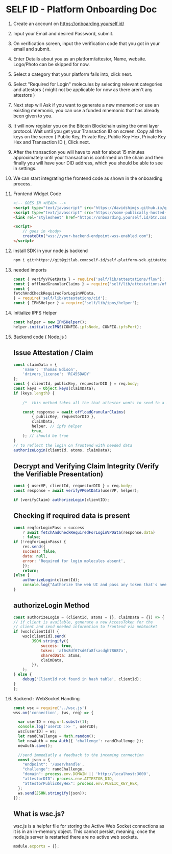 
SELF ID - Platform Onboarding Doc
===

1. Create an account on https://onboarding.yourself.id/
2. Input your Email and desired Password, submit.
3. On verification screen, input the verification code that you got in your email and submit.
4. Enter Details about you as an platform/attestor, Name, website. Logo/Photo can be skipped for now. 
5. Select a category that your platform falls into, click next.
6. Select "Required for Login" molecules by selecting relevant categories and attestors ( might not be applicable for now as there aren't any attestors )
7. Next step will Ask if you want to generate a new mnemonic or use an existing mnemonic, you can use a funded mnemonic that has already been given to you.
8. It will now register you on the Bitcoin Blockchain using the omni layer protocol. Wait until you get your Transaction ID on screen. Copy all the keys on the screen ( Public Key, Private Key, Public Key Hex, Private Key Hex and Transaction ID ), Click next.
9. After the transaction you will have to wait for about 15 minutes approximately until your transaction is confirmed on the chain and then finally you will have your DID address, which you should be able to see in settings.
10. We can start integrating the frontend code as shown in the onboarding process.
11. Frontend Widget Code 
    ```html
    <!-- GOES IN <HEAD> -->
    <script type="text/javascript" src="https://davidshimjs.github.io/qrcodejs/qrcode.min.js"></script>
    <script type="text/javascript" src="https://some-publically-hosted-SELF-ID-address.com/btn.js"></script>
    <link rel="stylesheet" href="https://onboarding.yourself.id/btn.css"
    ```
    ```html
    <script>
        // goes in <body>
        createBtn("wss://your-backend-endpoint-wss-enabled.com");
    </script>
    ```
12. install SDK in your node.js backend
    ```bash
    npm i git+https://git@gitlab.com:self-id/self-platform-sdk.git#attestor-sdk
    ```
13. needed imports
    ```js
    const { verifyVPGetData } = require('self/lib/attestations/flow');
    const { offloadGranularClaims } = require('self/lib/attestations/offload');
    const {
    fetchAndCheckRequiredForLoginVPData,
    } = require('self/lib/attestations/cid');
    const { IPNSHelper } = require('self/lib/ipns/helper');
    ```
14. Initialize IPFS Helper
    ```js
    const helper = new IPNSHelper();
    helper.initializeIPNS(CONFIG.ipfsNode, CONFIG.ipfsPort);
    ```
11. Backend code  ( Node.js )
    
    Issue Attestation / Claim
    ---
    ```js
    const claimData = {
        'name': 'Thomas Edison',
        'drivers_license': 'RC45SDADY'
    };
    const { clientId, publicKey, requestorDID } = req.body;
    const keys = Object.keys(claimData);
    if (keys.length) {
        
        /*  this method takes all the that attestor wants to send to a SELF user, and makes it cryptographically secure, encrypted and puts it on IPFS, and makes sure the SELF user gets the data. */

        const response = await offloadGranularClaims(
            { publicKey, requestorDID },
            claimData,
            helper, // ipfs helper
            true,
        ); // should be true
    }
    // to reflect the login on frontend with needed data
    authorizeLogin(clientId, atoms, claimData); 

    ```
    Decrypt and Verifying Claim Integrity (Verify the Verifiable Presentation)
    ---
    ```js
    const { userVP, clientId, requestorDID } = req.body;
    const response = await verifyVPGetData(userVP, helper);

    if (verifyClaim) authorizeLogin(clientID);
    ```
    Checking if required data is present
    --
    ```js
    const reqforLoginPass = success
        ? await fetchAndCheckRequiredForLoginVPData(response.data)
        : false;
    if (!reqforLoginPass) {
        res.send({
        success: false,
        data: null,
        error: 'Required for login molecules absent',
        });
        return;
    }else {
        authorizeLogin(clientId);
        console.log("Authorize the web UI and pass any token that's needed")
    }
    ```

    authorizeLogin Method
    --
    ```js
    const authorizeLogin = (clientId, atoms = {}, claimData = {}) => {
    // if client is available, generate a new AccessToken for the
    // client and send needed information to frontend via WebSocket
    if (wsc[clientId]) {
        wsc[clientId].send(
            JSON.stringify({
                success: true,
                token: 'af6s8df67sd6fa8fsasdgh78687a',
                sharedData: atoms,
                claimData,
            }),
        );
    } else {
        debug('ClientId not found in hash table', clientId);
    }
    };

    ```

13. Backend : WebSocket Handling 
    ```js
    const wsc = require('../wsc.js')
    wss.on('connection', (ws, req) => {

      var userID = req.url.substr(1);
      console.log('userID :>> ', userID);
      wsc[userID] = ws;
      let randChallenge = Math.random();
      let newAuth = new Auth({ 'challenge': randChallenge });
      newAuth.save();

      //send immediatly a feedback to the incoming connection
      const json = { 
        "endpoint": '/user/handle',
        "challenge": randChallenge,
        "domain": process.env.DOMAIN || 'http://localhost:3000',
        "attestorDID": process.env.ATTESTOR_DID,
        "attestorPublicKeyHex": process.env.PUBLIC_KEY_HEX,
      };
      ws.send(JSON.stringify(json));
    });

    ```
    What is wsc.js?
    ---
    wsc.js is a helpfer file for storing the Active Web Socket connections as it is in an in-memory object. This cannot persist, meaning; once the node.js server is restarted there are no active web sockets.
    ```js
    module.exports = {};
    ```
